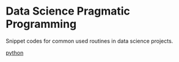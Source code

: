 # Data Science Pragmatic Programming

   Snippet codes for common used routines in data science projects.

  [python](ds_pragmatic_programming_python.ipynb)
